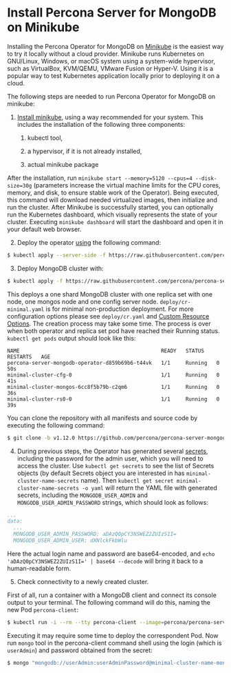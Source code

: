 # Install Percona Server for MongoDB on Minikube

Installing the Percona Operator for MongoDB on [Minikube](https://github.com/kubernetes/minikube)
is the easiest way to try it locally without a cloud provider. Minikube runs
Kubernetes on GNU/Linux, Windows, or macOS system using a system-wide
hypervisor, such as VirtualBox, KVM/QEMU, VMware Fusion or Hyper-V. Using it is
a popular way to test Kubernetes application locally prior to deploying it on a
cloud.

The following steps are needed to run Percona Operator for MongoDB on minikube:


1. [Install minikube](https://kubernetes.io/docs/tasks/tools/install-minikube/), using a way recommended for your system. This includes the installation of the following three components:


    1. kubectl tool,


    2. a hypervisor, if it is not already installed,


    3. actual minikube package

After the installation, run `minikube start --memory=5120 --cpus=4 --disk-size=30g`
(parameters increase the virtual machine limits for the CPU cores, memory, and disk,
to ensure stable work of the Operator). Being executed, this command will
download needed virtualized images, then initialize and run the
cluster. After Minikube is successfully started, you can optionally run the
Kubernetes dashboard, which visually represents the state of your cluster.
Executing `minikube dashboard` will start the dashboard and open it in your
default web browser.


2. Deploy the operator [using](https://kubernetes.io/docs/reference/using-api/server-side-apply/) the following command:

```bash
$ kubectl apply --server-side -f https://raw.githubusercontent.com/percona/percona-server-mongodb-operator/v1.12.0/deploy/bundle.yaml
```


3. Deploy MongoDB cluster with:

```bash
$ kubectl apply -f https://raw.githubusercontent.com/percona/percona-server-mongodb-operator/v1.12.0/deploy/cr-minimal.yaml
```

This deploys a one shard MongoDB cluster with one replica set with one node,
one mongos node and one config server node. `deploy/cr-minimal.yaml` is for minimal
non-production deployment. For more configuration options please see `deploy/cr.yaml`
and [Custom Resource Options](operator.md#operator-custom-resource-options). The creation
process may take some time. The process is over when both operator and replica set pod
have reached their Running status. `kubectl get pods` output should look like this:

```text
NAME                                              READY   STATUS    RESTARTS   AGE
percona-server-mongodb-operator-d859b69b6-t44vk   1/1     Running   0          50s
minimal-cluster-cfg-0                             1/1     Running   0          41s
minimal-cluster-mongos-6cc8f5b79b-c2qm6           1/1     Running   0          36s
minimal-cluster-rs0-0                             1/1     Running   0          39s
```

You can clone the repository with all manifests and source code by executing the following command:

```bash
$ git clone -b v1.12.0 https://github.com/percona/percona-server-mongodb-operator
```


4. During previous steps, the Operator has generated several [secrets](https://kubernetes.io/docs/concepts/configuration/secret/),
including the password for the admin user, which you will need to access the
cluster. Use `kubectl get secrets` to see the list of Secrets objects (by
default Secrets object you are interested in has `minimal-cluster-name-secrets`
name). Then `kubectl get secret minimal-cluster-name-secrets -o yaml` will return
the YAML file with generated secrets, including the `MONGODB_USER_ADMIN`
and `MONGODB_USER_ADMIN_PASSWORD` strings, which should look as follows:

```yaml
...
data:
  ...
  MONGODB_USER_ADMIN_PASSWORD: aDAzQ0pCY3NSWEZ2ZUIzS1I=
  MONGODB_USER_ADMIN_USER: dXNlckFkbWlu
```

Here the actual login name and password are base64-encoded, and
`echo 'aDAzQ0pCY3NSWEZ2ZUIzS1I=' | base64 --decode` will bring it back to a
human-readable form.


5. Check connectivity to a newly created cluster.

First of all, run a container with a MongoDB client and connect its console
output to your terminal. The following command will do this, naming the new
Pod `percona-client`:

```bash
$ kubectl run -i --rm --tty percona-client --image=percona/percona-server-mongodb:4.4.13-13 --restart=Never -- bash -il
```

Executing it may require some time to deploy the correspondent Pod.  Now run
`mongo` tool in the percona-client command shell using the login (which is
`userAdmin`) and password obtained from the secret:

```bash
$ mongo "mongodb://userAdmin:userAdminPassword@minimal-cluster-name-mongos.default.svc.cluster.local/admin?ssl=false"
```
